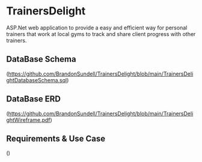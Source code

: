 # TrainersDelight
ASP.Net web application to provide a easy and efficient way for personal trainers that work at local gyms to track and share client progress with other trainers.

## DataBase Schema
(https://github.com/BrandonSundell/TrainersDelight/blob/main/TrainersDelightDatabaseSchema.sql)

## DataBase ERD
(https://github.com/BrandonSundell/TrainersDelight/blob/main/TrainersDelightWireframe.pdf)

## Requirements & Use Case
()
